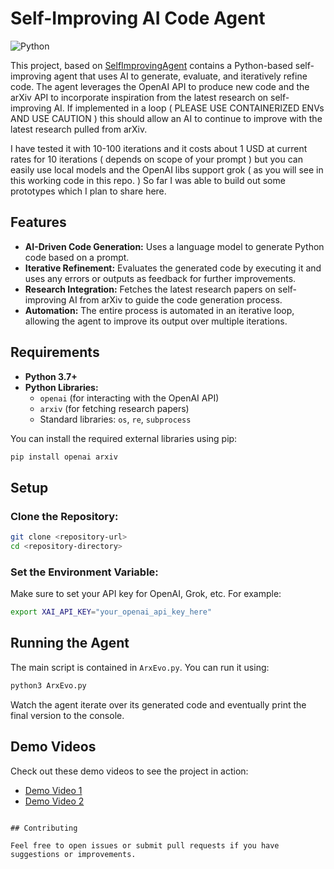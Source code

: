 # Self-Improving AI Code Agent

![Python](https://img.shields.io/badge/language-Python-blue)


This project, based on [SelfImprovingAgent](https://github.com/NullLabTests/SelfImprovingAgent) contains a Python-based self-improving agent that uses AI to generate, evaluate, and iteratively refine code. The agent leverages the OpenAI API to produce new code and the arXiv API to incorporate inspiration from the latest research on self-improving AI. If implemented in a loop ( PLEASE USE CONTAINERIZED ENVs AND USE CAUTION ) this should allow an AI to continue to improve with the latest research pulled from arXiv. 

I have tested it with 10-100 iterations and it costs about 1 USD at current rates for 10 iterations ( depends on scope of your prompt ) but you can easily use local models and the OpenAI libs support grok ( as you will see in this working code in this repo. ) So far I was able to build out some prototypes which I plan to share here.

## Features

- **AI-Driven Code Generation:** Uses a language model to generate Python code based on a prompt.
- **Iterative Refinement:** Evaluates the generated code by executing it and uses any errors or outputs as feedback for further improvements.
- **Research Integration:** Fetches the latest research papers on self-improving AI from arXiv to guide the code generation process.
- **Automation:** The entire process is automated in an iterative loop, allowing the agent to improve its output over multiple iterations.

## Requirements

- **Python 3.7+**
- **Python Libraries:**
  - `openai` (for interacting with the OpenAI API)
  - `arxiv` (for fetching research papers)
  - Standard libraries: `os`, `re`, `subprocess`

You can install the required external libraries using pip:

```bash
pip install openai arxiv
```

## Setup

### Clone the Repository:

```bash
git clone <repository-url>
cd <repository-directory>
```

### Set the Environment Variable:

Make sure to set your API key for OpenAI, Grok, etc. For example:

```bash
export XAI_API_KEY="your_openai_api_key_here"
```

## Running the Agent

The main script is contained in `ArxEvo.py`. You can run it using:

```bash
python3 ArxEvo.py
```

Watch the agent iterate over its generated code and eventually print the final version to the console.

## Demo Videos

Check out these demo videos to see the project in action:

- [Demo Video 1](https://i.imgur.com/gYkEQUK.mp4)
- [Demo Video 2](https://i.imgur.com/oX8QDlI.mp4)

```

## Contributing

Feel free to open issues or submit pull requests if you have suggestions or improvements.

